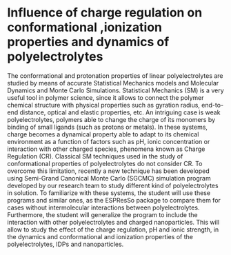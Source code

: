 # Influence of charge regulation on conformational ,ionization properties and dynamics of polyelectrolytes 

The conformational and protonation properties of linear polyelectrolytes are studied by means of accurate Statistical Mechanics 
models and Molecular Dynamics and Monte Carlo Simulations. Statistical Mechanics (SM) is a very useful tool in polymer science, 
since it allows to connect the polymer chemical structure with physical properties such as gyration radius, end-to-end distance, 
optical and elastic properties, etc.
An intriguing case is weak polyelectrolytes, polymers able to change the charge of its monomers by binding of small ligands (such 
as protons or metals). In these systems, charge becomes a dynamical property able to adapt to its chemical environment as a 
function of factors such as pH, ionic concentration or interaction with other charged species, phenomena known as Charge 
Regulation (CR). Classical SM techniques used in the study of conformational properties of polyelectrolytes do not consider CR. 
To overcome this limitation, recently a new technique has been developed using Semi-Grand Canonical Monte Carlo (SGCMC) 
simulation program developed by our research team to study different kind of polyelectrolytes in solution. 
To familiarize with these systems, the student will use these programs and similar ones, as the ESPResSo package to compare 
them for cases without intermolecular interactions between polyelectrolytes. Furthermore, the student will generalize the 
program to include the interaction with other polyelectrolytes and charged nanoparticles. This will allow to study the effect of 
the charge regulation, pH and ionic strength, in the dynamics and conformational and ionization properties of the 
polyelectrolytes, IDPs and nanoparticles.
